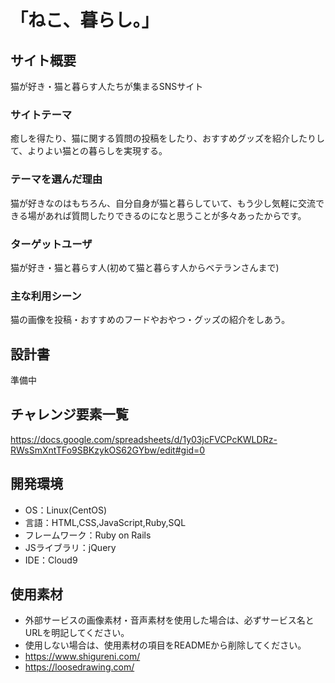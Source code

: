 # 「ねこ、暮らし。」

## サイト概要
猫が好き・猫と暮らす人たちが集まるSNSサイト

### サイトテーマ
癒しを得たり、猫に関する質問の投稿をしたり、おすすめグッズを紹介したりして、よりよい猫との暮らしを実現する。

### テーマを選んだ理由
猫が好きなのはもちろん、自分自身が猫と暮らしていて、もう少し気軽に交流できる場があれば質問したりできるのになと思うことが多々あったからです。

### ターゲットユーザ
猫が好き・猫と暮らす人(初めて猫と暮らす人からベテランさんまで)

### 主な利用シーン
猫の画像を投稿・おすすめのフードやおやつ・グッズの紹介をしあう。

## 設計書
準備中

## チャレンジ要素一覧
https://docs.google.com/spreadsheets/d/1y03jcFVCPcKWLDRz-RWsSmXntTFo9SBKzykOS62GYbw/edit#gid=0

## 開発環境
- OS：Linux(CentOS)
- 言語：HTML,CSS,JavaScript,Ruby,SQL
- フレームワーク：Ruby on Rails
- JSライブラリ：jQuery
- IDE：Cloud9

## 使用素材
- 外部サービスの画像素材・音声素材を使用した場合は、必ずサービス名とURLを明記してください。
- 使用しない場合は、使用素材の項目をREADMEから削除してください。
- https://www.shigureni.com/
- https://loosedrawing.com/